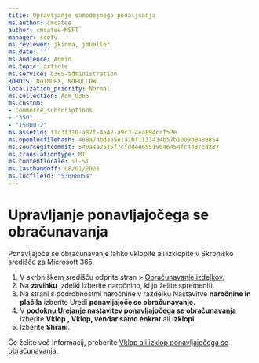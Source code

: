 ```yaml
---
title: Upravljanje samodejnega podaljšanja
ms.author: cmcatee
author: cmcatee-MSFT
manager: scotv
ms.reviewer: jkinma, jmueller
ms.date: ''
ms.audience: Admin
ms.topic: article
ms.service: o365-administration
ROBOTS: NOINDEX, NOFOLLOW
localization_priority: Normal
ms.collection: Adm_O365
ms.custom:
- commerce_subscriptions
- "350"
- "1500012"
ms.assetid: f1a3f310-a87f-4a42-a9c3-4ea894caf52e
ms.openlocfilehash: 488a7abdaa5e1a1bf1133434b57b1009b8a80854
ms.sourcegitcommit: 540a4e2515f7cfddee65519046454fc4437cd287
ms.translationtype: MT
ms.contentlocale: sl-SI
ms.lasthandoff: 08/01/2021
ms.locfileid: "53688054"
---
```

# <a name="manage-recurring-billing"></a>Upravljanje ponavljajočega se obračunavanja

Ponavljajoče se obračunavanje lahko vklopite ali izklopite v Skrbniško središče za Microsoft 365.
  
1. V skrbniškem središču  odprite stran \> [Obračunavanje izdelkov.](https://go.microsoft.com/fwlink/p/?linkid=842054)
2. Na **zavihku** Izdelki izberite naročnino, ki jo želite spremeniti.
3. Na strani s podrobnostmi naročnine v razdelku Nastavitve **naročnine in plačila** izberite Uredi **ponavljajoče se obračunavanje.**
4. V **podoknu Urejanje nastavitev ponavljajočega se obračunavanja** izberite **Vklop** **, Vklop, vendar samo enkrat** ali **Izklopi**.
5. Izberite **Shrani**.

Če želite več informacij, preberite [Vklop ali izklop ponavljajočega se obračunavanja](https://docs.microsoft.com/microsoft-365/commerce/subscriptions/renew-your-subscription#turn-recurring-billing-off-or-on).